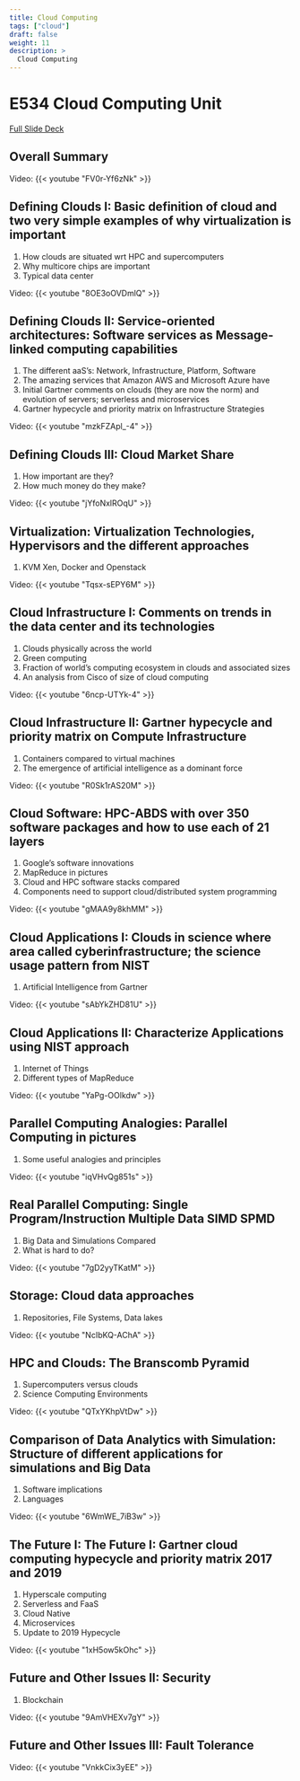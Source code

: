 ```yaml
---
title: Cloud Computing
tags: ["cloud"]
draft: false
weight: 11
description: >
  Cloud Computing
---
```



# E534 Cloud Computing Unit

[Full Slide Deck](https://docs.google.com/presentation/d/1CfdQW02IE7skOdQoJy899pozKYSx7Rcplwi9y75RwqM/edit?usp=sharing)

## Overall Summary

  Video: {{< youtube "FV0r-Yf6zNk" >}}
  

## Defining Clouds I: Basic definition of cloud and two very simple examples of why virtualization is important 

  1. How clouds are situated wrt HPC and supercomputers
  2. Why multicore chips are important
  3. Typical data center

  Video: {{< youtube "8OE3oOVDmlQ" >}}

## Defining Clouds II: Service-oriented architectures: Software services as Message-linked computing capabilities

  1. The different aaS’s: Network, Infrastructure, Platform, Software
  2. The amazing services that Amazon AWS and Microsoft Azure have
  3. Initial Gartner comments on clouds (they are now the norm) and evolution of servers; serverless and microservices
  4. Gartner hypecycle and priority matrix on Infrastructure Strategies

  Video: {{< youtube "mzkFZApl_-4" >}}

## Defining Clouds III: Cloud Market Share

  1. How important are they?
  2. How much money do they make?

  Video: {{< youtube "jYfoNxlROqU" >}}

## Virtualization: Virtualization Technologies, Hypervisors and the different approaches

  1. KVM Xen, Docker and Openstack
  
  Video: {{< youtube "Tqsx-sEPY6M" >}}

## Cloud Infrastructure I: Comments on trends in the data center and its technologies

  1. Clouds physically across the world
  2. Green computing
  3. Fraction of world’s computing ecosystem in clouds and associated sizes
  4. An analysis from Cisco of size of cloud computing

  Video: {{< youtube "6ncp-UTYk-4" >}}

## Cloud Infrastructure II: Gartner hypecycle and priority matrix on Compute Infrastructure

  1. Containers compared to virtual machines
  2. The emergence of artificial intelligence as a dominant force

  Video: {{< youtube "R0Sk1rAS20M" >}}
  
## Cloud Software: HPC-ABDS with over 350 software packages and how to use each of 21 layers

  1. Google’s software innovations
  2. MapReduce in pictures
  3. Cloud and HPC software stacks compared
  4. Components need to support cloud/distributed system programming

  Video: {{< youtube "gMAA9y8khMM" >}} 

## Cloud Applications I: Clouds in science where area called cyberinfrastructure; the science usage pattern from NIST

  1. Artificial Intelligence from Gartner
  
  Video: {{< youtube "sAbYkZHD81U" >}} 

## Cloud Applications II: Characterize Applications using NIST approach

  1. Internet of Things
  2. Different types of MapReduce
  
  Video: {{< youtube "YaPg-OOlkdw" >}}

## Parallel Computing Analogies: Parallel Computing in pictures

  1. Some useful analogies and principles
  
  Video: {{< youtube "iqVHvQg851s" >}} 

## Real Parallel Computing: Single Program/Instruction Multiple Data SIMD SPMD
  
  1. Big Data and Simulations Compared
  2. What is hard to do?
  
  Video: {{< youtube "7gD2yyTKatM" >}}  

## Storage: Cloud data approaches

  1. Repositories, File Systems, Data lakes

  Video: {{< youtube "NcIbKQ-AChA" >}}

## HPC and Clouds: The Branscomb Pyramid

  1. Supercomputers versus clouds
  2. Science Computing Environments
  
  Video: {{< youtube "QTxYKhpVtDw" >}}

## Comparison of Data Analytics with Simulation: Structure of different applications for simulations and Big Data

  1. Software implications
  2. Languages
  
  Video: {{< youtube "6WmWE_7iB3w" >}}

## The Future I: The Future I: Gartner cloud computing hypecycle and priority matrix 2017 and 2019
   
   1. Hyperscale computing
   2. Serverless and FaaS
   3. Cloud Native
   4. Microservices
   5. Update to 2019 Hypecycle 

  Video: {{< youtube "1xH5ow5kOhc" >}}
  
## Future and Other Issues II: Security
   
   1. Blockchain
  
  Video: {{< youtube "9AmVHEXv7gY" >}} 
  
## Future and Other Issues III: Fault Tolerance
  
  Video: {{< youtube "VnkkCix3yEE" >}}   
 

